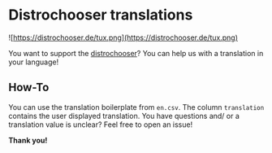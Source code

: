 # Distrochooser translations

![https://distrochooser.de/tux.png](https://distrochooser.de/tux.png)

You want to support the [distrochooser](https://distrochooser.de)? You can help us with a translation in your language!

## How-To

You can use the translation boilerplate from `en.csv`. The column `translation` contains the user displayed translation. You have questions and/ or a translation value is unclear? Feel free to open an issue!

**Thank you!**

